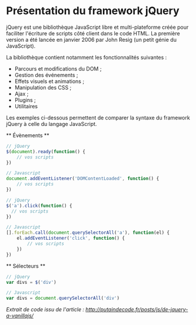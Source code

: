 # Présentation du framework jQuery

jQuery est une bibliothèque JavaScript libre et multi-plateforme créée pour faciliter l'écriture de scripts côté client dans le code HTML. La première version a été lancée en janvier 2006 par John Resig (un petit génie du JavaScript).

La bibliothèque contient notamment les fonctionnalités suivantes :

* Parcours et modifications du DOM ;
* Gestion des événements ;
* Effets visuels et animations ;
* Manipulation des CSS ;
* Ajax ;
* Plugins ;
* Utilitaires

Les exemples ci-dessous permettent de comparer la syntaxe du framework jQuery à celle du langage JavaScript.

** Évènements **
```js
// jQuery
$(document).ready(function() {
    // vos scripts
})

// Javascript
document.addEventListener('DOMContentLoaded', function() {
    // vos scripts
})
```

```js
// jQuery
$('a').click(function() {
  // vos scripts
})

// Javascript
[].forEach.call(document.querySelectorAll('a'), function(el) {
    el.addEventListener('click', function() {
        // vos scripts
    })
})
```

** Sélecteurs **

```js
// jQuery
var divs = $('div')

// Javascript
var divs = document.querySelectorAll('div')
```

*Extrait de code issu de l'article : http://putaindecode.fr/posts/js/de-jquery-a-vanillajs/*
